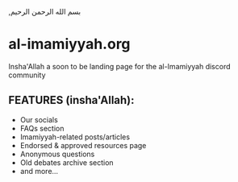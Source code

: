 ,بسم الله الرحمن الرحيم
# al-imamiyyah.org
 Insha'Allah a soon to be landing page for the al-Imamiyyah discord community
## FEATURES (insha'Allah):
- Our socials
- FAQs section
- Imamiyyah-related posts/articles
- Endorsed & approved resources page
- Anonymous questions
- Old debates archive section
- and more...